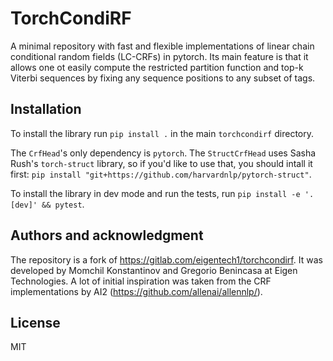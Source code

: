 # TorchCondiRF

A minimal repository with fast and flexible implementations of linear chain conditional random fields (LC-CRFs) in pytorch. 
Its main feature is that it allows one ot easily compute the restricted partition function and top-k Viterbi sequences 
by fixing any sequence positions to any subset of tags.

## Installation
To install the library run `pip install .` in the main `torchcondirf` directory.

The `CrfHead`'s only dependency is `pytorch`. The `StructCrfHead` uses Sasha Rush's `torch-struct` library, so if you'd like to use that, 
you should intall it first: `pip install "git+https://github.com/harvardnlp/pytorch-struct"`.

To install the library in dev mode and run the tests, run `pip install -e '.[dev]' && pytest`.

## Authors and acknowledgment

The repository is a fork of https://gitlab.com/eigentech1/torchcondirf.
It was developed by Momchil Konstantinov and Gregorio Benincasa at Eigen Technologies. A lot of initial inspiration was taken from the CRF implementations by AI2 (https://github.com/allenai/allennlp/).

## License
MIT
